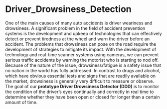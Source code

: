 # Driver_Drowsiness_Detection
One of the main causes of many auto accidents is driver weariness and drowsiness. A significant problem in the field of accident prevention systems is the development and upkeep of technologies that can effectively detect or prevent tiredness at the wheel and warn the driver before an accident. The problems that drowsiness can pose on the road require the development of strategies to mitigate its impact. With the development of technology and real-time scanner systems using cameras, we can prevent serious traffic accidents by warning the motorist who is starting to nod off.<br>
Because of the nature of the issue, drowsiness/fatigue is a safety issue that no nation in the world has fully addressed. In contrast to drugs and alcohol, which have obvious essential tests and signs that are readily available on the market, drowsiness is generally very difficult to measure or observe. The goal of our <b>prototype Driver Drowsiness Detector (DDD)</b> is to monitor the condition of the driver’s eyes continually and correctly in real time to determine whether they have been open or closed for longer than a certain amount of time.
